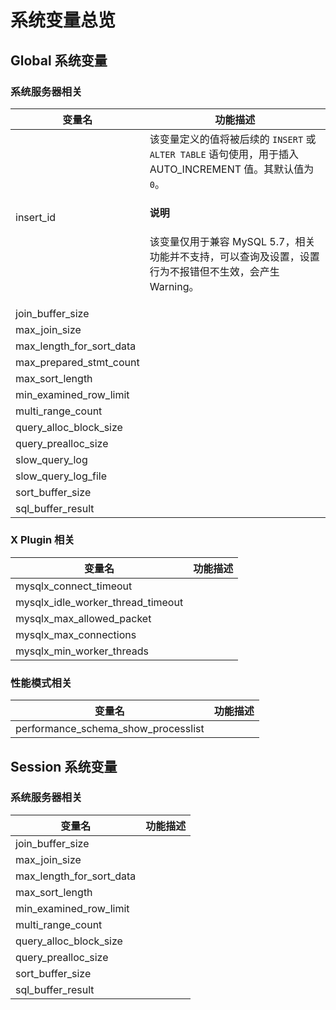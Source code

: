 # 系统变量总览

## Global 系统变量

### 系统服务器相关

| 变量名                                            | 功能描述                                                      |
|---------------------------------------------------|---------------------------------------------------------------|
| insert_id                                         | 该变量定义的值将被后续的 `INSERT` 或 `ALTER TABLE` 语句使用，用于插入 AUTO_INCREMENT 值。其默认值为 `0`。<main id="notice" type='explain'><h4>说明</h4><p>该变量仅用于兼容 MySQL 5.7，相关功能并不支持，可以查询及设置，设置行为不报错但不生效，会产生 Warning。</p></main> |
| join_buffer_size | |
| max_join_size | |
| max_length_for_sort_data | |
| max_prepared_stmt_count | |
| max_sort_length| |
| min_examined_row_limit | |
| multi_range_count | |
| query_alloc_block_size | |
| query_prealloc_size    | |
| slow_query_log | |
| slow_query_log_file | |
| sort_buffer_size | |
| sql_buffer_result | |


### X Plugin 相关

| 变量名                                            | 功能描述                                                      |
|---------------------------------------------------|---------------------------------------------------------------|
| mysqlx_connect_timeout | |
| mysqlx_idle_worker_thread_timeout | |
| mysqlx_max_allowed_packet | |
| mysqlx_max_connections | |
| mysqlx_min_worker_threads | |


### 性能模式相关

| 变量名                                            | 功能描述                                                      |
|---------------------------------------------------|---------------------------------------------------------------|
| performance_schema_show_processlist | |


## Session 系统变量

### 系统服务器相关

| 变量名                                            | 功能描述                                                      |
|---------------------------------------------------|---------------------------------------------------------------|
| join_buffer_size | |
| max_join_size | |
| max_length_for_sort_data | |
| max_sort_length| |
| min_examined_row_limit | |
| multi_range_count | |
| query_alloc_block_size | |
| query_prealloc_size    | |
| sort_buffer_size | |
| sql_buffer_result | |

